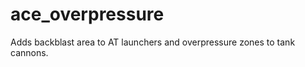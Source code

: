 ace_overpressure
=============

Adds backblast area to AT launchers and overpressure zones to tank cannons.
